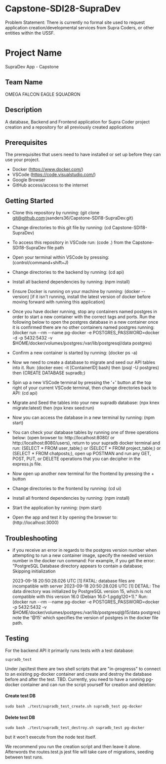# Capstone-SDI28-SupraDev
Problem Statement: There is currently no formal site used to request application creation/developmental services from Supra Coders, or other entities within the USSF.

# Project Name

SupraDev App - Capstone

## Team Name

OMEGA FALCON EAGLE SQUADRON

## Description

A database, Backend and Frontend application for Supra Coder project creation and a repository for all previously created applications

## Prerequisites

The prerequisites that users need to have installed or set up before they can use your project.

- Docker (https://www.docker.com/)
- VSCode (https://code.visualstudio.com/)
- Google Browser
- GitHub access/access to the internet

## Getting Started

- Clone this repository by running:
  (git clone git@github.com:jsanders36/Capstone-SDI18-SupraDev.git)
- Change directories to this git file by running:
  (cd Capstone-SDI18-SupraDev)
- To access this repository in VSCode run:
  (code .) from the Capstone-SDI18-SupraDev file path
- Open your terminal within VSCode by pressing:
  (control/command+shift+J)
- Change directories to the backend by running:
  (cd api)
- Install all backend dependencies by running:
  (npm install)
- Ensure Docker is running on your machine by running:
  (docker --version)
  [if it isn't running, install the latest version of docker before moving forward with running this application]
- Once you have docker running, stop any containers named postgres in order to start a new container with the correct tags and ports. Run the following below to open the postgres database in a new container once it is confirmed there are no other containers named postgres running:
  (docker run --rm --name pg-docker -e POSTGRES_PASSWORD=docker -d -p 5432:5432 -v $HOME/docker/volumes/postgres:/var/lib/postgresql/data postgres)
- Confirm a new container is started by running:
  (docker ps -a)
- Now we need to create a database to migrate and seed our API tables into it. Run:
  (docker exec -it [ContainerID] bash) then (psql -U postgres) then (CREATE DATABASE supradb;)
- Spin up a new VSCode terminal by pressing the '+' button at the top right of your current VSCode terminal, then change directories back to API:
  (cd api)
- Migrate and Seed the tables into your new supradb database:
  (npx knex migrate:latest) then (npx knex seed:run)
- Now you can access the database in a new terminal by running:
  (npm start)
- You can check your database tables by running one of three operations below:
  (open browser to: http://localhost:8080/ or http://localhost:8080/users),
  return to your supradb docker terminal and run: (SELECT * FROM user_table;) or (SELECT * FROM project_table;) or (SELECT * FROM chatposts;),
  open up POSTMAN and run any GET, POST, PUT, or DELETE operations that you can decipher in the express.js file.

- Now open up another new terminal for the frontend by pressing the + button
- Change directories to the frontend by running:
  (cd ui)
- Install all frontend dependencies by running:
  (npm install)
- Start the application by running:
  (npm start)
- Open the app and test it by opening the browser to:
  (http://localhost:3000)


## Troubleshooting

- if you receive an error in regards to the postgres version number when attempting to run a new container image, specify the needed version number in the docker run command:
  For example, if you get the error:
  "PostgreSQL Database directory appears to contain a database; Skipping initialization

  2023-09-18 20:50:28.026 UTC [1] FATAL:  database files are incompatible with server
  2023-09-18 20:50:28.026 UTC [1] DETAIL:  The data directory was initialized by PostgreSQL version 15, which is not compatible with this version 16.0 (Debian 16.0-1.pgdg120+1)."
  Run:
  (docker run --rm --name pg-docker -e POSTGRES_PASSWORD=docker -p 5432:5432 -v $HOME/docker/volumes/postgres:/var/lib/postgresql@15/data postgres) note the '@15' which specifies the version of postgres in the docker file path.

## Testing

For the backend API it primarily runs tests with a test database:
```
supradb_test
```
Under /api/test there are two shell scripts that are "in-progresss" to connect to an existing pg-docker container and create and destroy the database before and after the test. TBD.
Currently, you need to have a running pg-docker container and can run the script yourself for creation and deletion:
####  Create test DB
```
sudo bash ./test/supradb_test_create.sh supradb_test pg-docker
```

#### Delete test DB
```
sudo bash ./test/supradb_test_destroy.sh supradb_test pg-docker
```
but it won't execute from the node test itself.

We recommend you run the creation script and then leave it alone. Afterwords the routes.test.js jest file will take care of migrations, seeding between test runs.